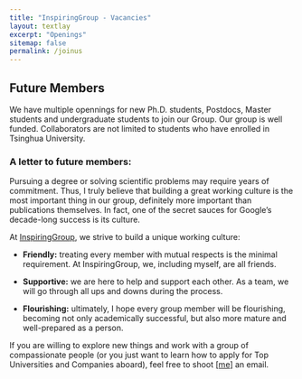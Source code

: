 ```yaml
---
title: "InspiringGroup - Vacancies"
layout: textlay
excerpt: "Openings"
sitemap: false
permalink: /joinus
---
```


## Future Members

<div class="largefont">
We have multiple opennings for new Ph.D. students, Postdocs, Master students and undergraduate students to join our Group. Our group is well funded. Collaborators are not limited to students who have enrolled in Tsinghua University. 
</div>

### A letter to future members: 

<div class="largefont">
Pursuing a degree or solving scientific problems may require years of commitment. Thus, I truly believe that building a great working culture is the most important thing in our group, definitely more important than publications themselves. In fact, one of the secret sauces for Google’s decade-long success is its culture. 

At [InspiringGroup](.), we strive to build a unique working culture: 

* **Friendly:** treating every member with mutual respects is the minimal requirement. At InspiringGroup, we, including myself, are all friends. 

* **Supportive:** we are here to help and support each other. As a team, we will go through all ups and downs during the process.

* **Flourishing:** ultimately, I hope every group member will be flourishing, becoming not only academically successful, but also more mature and well-prepared as a person.
 
If you are willing to explore new things and work with a group of compassionate people (or you just want to learn how to apply for Top Universities and Companies aboard), feel free to shoot [[me]](./team) an email. 
</div>

<br />
